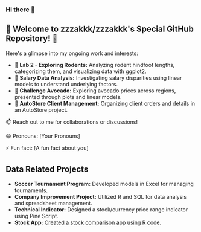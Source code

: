 ### Hi there 👋
<div>
  <h2>🌟 Welcome to zzzakkk/zzzakkk's Special GitHub Repository! 🌟</h2>
  <p>Here's a glimpse into my ongoing work and interests:</p>
  <ul>
    <li>🔭 <strong>Lab 2 - Exploring Rodents:</strong> Analyzing rodent hindfoot lengths, categorizing them, and visualizing data with ggplot2.</li>
    <li>🌱 <strong>Salary Data Analysis:</strong> Investigating salary disparities using linear models to understand underlying factors.</li>
    <li>👯 <strong>Challenge Avocado:</strong> Exploring avocado prices across regions, presented through plots and linear models.</li>
    <li>🤔 <strong>AutoStore Client Management:</strong> Organizing client orders and details in an AutoStore project.</li>
  </ul>
  <p>📫 Reach out to me for collaborations or discussions!</p>
  <p>😄 Pronouns: [Your Pronouns]</p>
  <p>⚡ Fun fact: [A fun fact about you]</p>
</div>

## Data Related Projects
- **Soccer Tournament Program:** Developed models in Excel for managing tournaments.
- **Company Improvement Project:** Utilized R and SQL for data analysis and spreadsheet management.
- **Technical Indicator:** Designed a stock/currency price range indicator using Pine Script.
- **Stock App:** [Created a stock comparison app using R code.](https://r48ygt-zzzakkk.shinyapps.io/stat331week_1/)
